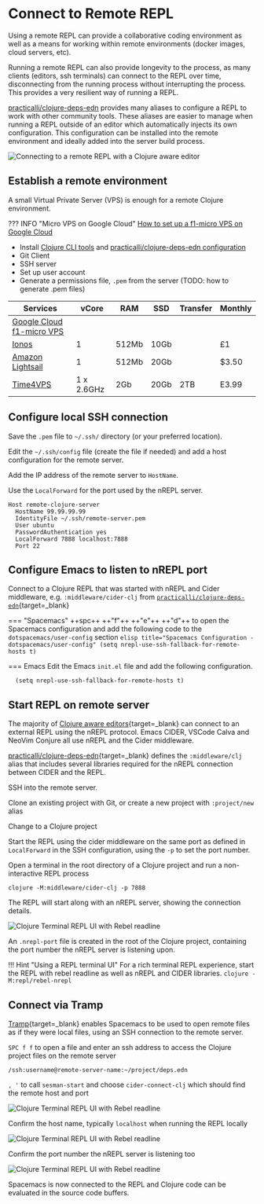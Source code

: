 # Connect to Remote REPL

Using a remote REPL can provide a collaborative coding environment as well as a means for working within remote environments (docker images, cloud servers, etc).

Running a remote REPL can also provide longevity to the process, as many clients (editors, ssh terminals) can connect to the REPL over time, disconnecting from the running process without interrupting the process.  This provides a very resilient way of running a REPL.

[practicalli/clojure-deps-edn](https://practical.li/clojure/clojure-cli/install/community-tools.html) provides many aliases to configure a REPL to work with other community tools.  These aliases are easier to manage when running a REPL outside of an editor which automatically injects its own configuration.  This configuration can be installed into the remote environment and ideally added into the server build process.

![Connecting to a remote REPL with a Clojure aware editor](https://raw.githubusercontent.com/practicalli/graphic-design/live/clojure/clojure-remote-repl-terminal-editor.png)


## Establish a remote environment

A small Virtual Private Server (VPS) is enough for a remote Clojure environment.

??? INFO "Micro VPS on Google Cloud"
    [How to set up a f1-micro VPS on Google Cloud](https://medium.com/@hbmy289/how-to-set-up-a-free-micro-vps-on-google-cloud-platform-bddee893ac09)

* Install [Clojure CLI tools](https://practical.li/clojure/clojure-cli/install/) and [practicalli/clojure-deps-edn configuration](https://practical.li/clojure/clojure-cli/install/community-tools.html)
* Git Client
* SSH server
* Set up user account
* Generate a permissions file, `.pem` from the server (TODO: how to generate .pem files)

| Services                                                           | vCore      | RAM   | SSD  | Transfer | Monthly |
|--------------------------------------------------------------------|------------|-------|------|----------|---------|
| [Google Cloud f1-micro VPS](https://cloud.google.com/compute/docs) |            |       |      |          |         |
| [Ionos](https://www.ionos.co.uk/servers/vps)                       | 1          | 512Mb | 10Gb |          | £1      |
| [Amazon Lightsail](https://aws.amazon.com/lightsail/)              | 1          | 512Mb | 20Gb |          | $3.50   |
| [Time4VPS](https://www.time4vps.com/linux-vps/)                    | 1 x 2.6GHz | 2Gb   | 20Gb | 2TB      | E3.99   |


## Configure local SSH connection

Save the `.pem` file to `~/.ssh/` directory (or your preferred location).

Edit the `~/.ssh/config` file (create the file if needed) and add a host configuration for the remote server.

Add the IP address of the remote server to `HostName`.

Use the `LocalForward` for the port used by the nREPL server.

```
Host remote-clojure-server
  HostName 99.99.99.99
  IdentityFile ~/.ssh/remote-server.pem
  User ubuntu
  PasswordAuthentication yes
  LocalForward 7888 localhost:7888
  Port 22
```


## Configure Emacs to listen to nREPL port

Connect to a Clojure REPL that was started with nREPL and Cider middleware, e.g. `:middleware/cider-clj` from [`practicalli/clojure-deps-edn`](http://practical.li/clojure/clojure-cli/install/community-tools.html){target=_blank}

=== "Spacemacs"
    ++spc++ ++"f"++ ++"e"++ ++"d"++ to open the Spacemacs configuration and add the following code to the `dotspacemacs/user-config` section
    ```elisp title="Spacemacs Configuration - dotspacemacs/user-config"
      (setq nrepl-use-ssh-fallback-for-remote-hosts t)
    ```

=== Emacs
    Edit the Emacs `init.el` file and add the following configuration.

```elisp
  (setq nrepl-use-ssh-fallback-for-remote-hosts t)
```


## Start REPL on remote server

The majority of [Clojure aware editors](https://practical.li/clojure/clojure-editors/){target=_blank} can connect to an external REPL using the nREPL protocol.  Emacs CIDER, VSCode Calva and NeoVim Conjure all use nREPL and the Cider middleware.

[practicalli/clojure-deps-edn](https://practical.li/clojure/clojure-cli/install/community-tools.html){target=_blank} defines the `:middleware/clj` alias that includes several libraries required for the nREPL connection between CIDER and the REPL.

SSH into the remote server.

Clone an existing project with Git, or create a new project with `:project/new` alias

Change to a Clojure project

Start the REPL using the cider middleware on the same port as defined in `LocalForward` in the SSH configuration, using the `-p` to set the port number.

Open a terminal in the root directory of a Clojure project and run a non-interactive REPL process

```shell
clojure -M:middleware/cider-clj -p 7888
```

The REPL will start along with an nREPL server, showing the connection details.

![Clojure Terminal REPL UI with Rebel readline](/spacemacs/images/clojure-repl-terminal-rebel-nrepl.png)

An `.nrepl-port` file is created in the root of the Clojure project, containing the port number the nREPL server is listening upon.


!!! Hint "Using a REPL terminal UI"
    For a rich terminal REPL experience, start the REPL with rebel readline as well as nREPL and CIDER libraries.
    ```
    clojure -M:repl/rebel-nrepl
    ```


## Connect via Tramp

[Tramp](https://www.emacswiki.org/emacs/TrampMode){target=_blank} enables Spacemacs to be used to open remote files as if they were local files, using an SSH connection to the remote server.

`SPC f f` to open a file and enter an ssh address to access the Clojure project files on the remote server

```
/ssh:username@remote-server-name:~/project/deps.edn
```

`, '` to call `sesman-start` and choose `cider-connect-clj` which should find the remote host and port

![Clojure Terminal REPL UI with Rebel readline](/spacemacs/images/spacemacs-clojure-cider-connect-clj.png)

Confirm the host name, typically `localhost` when running the REPL locally

![Clojure Terminal REPL UI with Rebel readline](/spacemacs/images/spacemacs-clojure-cider-connect-host.png)

Confirm the port number the nREPL server is listening too

![Clojure Terminal REPL UI with Rebel readline](/spacemacs/images/spacemacs-clojure-cider-connect-port.png)

Spacemacs is now connected to the REPL and Clojure code can be evaluated in the source code buffers.
